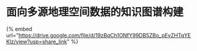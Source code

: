 # 面向多源地理空间数据的知识图谱构建

{% embed url="https://drive.google.com/file/d/19zBqCh1ONfY99DB5ZBo_pEyZHTqYEKlz/view?usp=share_link" %}
